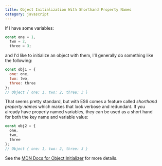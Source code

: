 ```yaml
--- 
title: Object Initialization With Shorthand Property Names
category: javascript
---
```


If I have some variables:

```javascript
const one = 1,
  two = 2,
  three = 3;
```

and I'd like to initialize an object with them, I'll generally do something
like the following:

```javascript
const obj1 = {
  one: one,
  two: two,
  three: three
};
// Object { one: 1, two: 2, three: 3 }
```

That seems pretty standard, but with ES6 comes a feature called *shorthand
property names* which makes that look verbose and redundant. If you already
have properly named variables, they can be used as a short hand for both the
key name and variable value:

```javascript
const obj2 = {
  one,
  two,
  three
};
// Object { one: 1, two: 2, three: 3 }
```

See the [MDN Docs for Object
Initializer](https://developer.mozilla.org/en-US/docs/Web/JavaScript/Reference/Operators/Object_initializer)
for more details.
